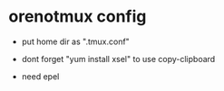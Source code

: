 # orenotmux config

- put home dir as ".tmux.conf"

- dont forget "yum install xsel" to use copy-clipboard

- need epel

